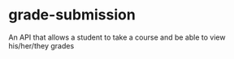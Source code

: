# grade-submission
An API that allows a student to take a course and be able to view his/her/they grades
